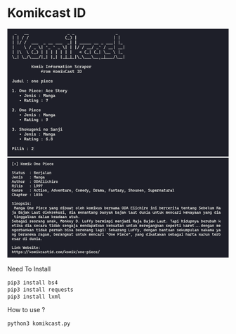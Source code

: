 # Komikcast ID

<p>
  <img src="images/search.jpg"><br>
  <img src="images/desc.jpg">
</p>

Need To Install
```
pip3 install bs4
pip3 install requests
pip3 install lxml
```

How to use ?
```
python3 komikcast.py
```
